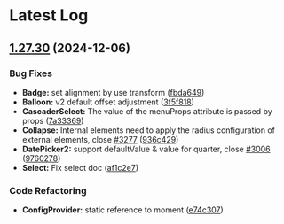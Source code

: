 # Latest Log 

## [1.27.30](https://github.com/alibaba-fusion/next/compare/1.27.28...1.27.30) (2024-12-06)


### Bug Fixes

* **Badge:** set alignment by use transform ([fbda649](https://github.com/alibaba-fusion/next/commit/fbda649d53fe8bdf080b5cea51e2841233afa34c))
* **Balloon:** v2 default offset adjustment ([3f5f818](https://github.com/alibaba-fusion/next/commit/3f5f81882963f8dbfb716c77a75622d001803b6e))
* **CascaderSelect:** The value of the menuProps attribute is passed by props ([7a33369](https://github.com/alibaba-fusion/next/commit/7a33369dc01195edf5da7b15f7b9f2d45aa94ceb))
* **Collapse:** Internal elements need to apply the radius configuration of external elements, close [#3277](https://github.com/alibaba-fusion/next/issues/3277) ([936c429](https://github.com/alibaba-fusion/next/commit/936c429ae74a2568d835b5f4c57b7abd94a6194c))
* **DatePicker2:** support defaultValue & value for quarter, close [#3006](https://github.com/alibaba-fusion/next/issues/3006) ([9760278](https://github.com/alibaba-fusion/next/commit/97602785374fe6bdedfb8f5a97639b85d0fc32d2))
* **Select:** Fix select doc ([af1c2e7](https://github.com/alibaba-fusion/next/commit/af1c2e7943be7f40e197cac0cd0b9db3fd5d44b0))


### Code Refactoring

* **ConfigProvider:** static reference to  moment ([e74c307](https://github.com/alibaba-fusion/next/commit/e74c30744907d3c4e712c90c28e31bdf972bd160))

